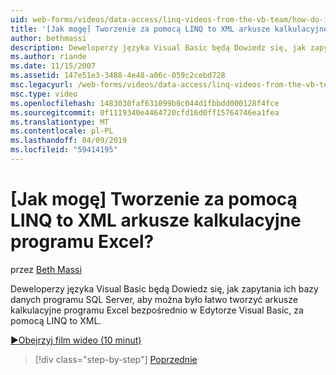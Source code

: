 ```yaml
---
uid: web-forms/videos/data-access/linq-videos-from-the-vb-team/how-do-i-create-excel-spreadsheets-using-linq-to-xml
title: '[Jak mogę] Tworzenie za pomocą LINQ to XML arkusze kalkulacyjne programu Excel? | Microsoft Docs'
author: bethmassi
description: Deweloperzy języka Visual Basic będą Dowiedz się, jak zapytania ich bazy danych programu SQL Server, aby można było łatwo tworzyć arkusze kalkulacyjne programu Excel bezpośrednio w Edytorze Visual Basic nam...
ms.author: riande
ms.date: 11/15/2007
ms.assetid: 147e51e3-3488-4e48-a06c-059c2cebd728
msc.legacyurl: /web-forms/videos/data-access/linq-videos-from-the-vb-team/how-do-i-create-excel-spreadsheets-using-linq-to-xml
msc.type: video
ms.openlocfilehash: 1483030faf631099b8c044d1fbbdd000128f4fce
ms.sourcegitcommit: 0f1119340e4464720cfd16d0ff15764746ea1fea
ms.translationtype: MT
ms.contentlocale: pl-PL
ms.lasthandoff: 04/09/2019
ms.locfileid: "59414195"
---
```

# <a name="how-do-i-create-excel-spreadsheets-using-linq-to-xml"></a>[Jak mogę] Tworzenie za pomocą LINQ to XML arkusze kalkulacyjne programu Excel?

przez [Beth Massi](https://github.com/bethmassi)

Deweloperzy języka Visual Basic będą Dowiedz się, jak zapytania ich bazy danych programu SQL Server, aby można było łatwo tworzyć arkusze kalkulacyjne programu Excel bezpośrednio w Edytorze Visual Basic, za pomocą LINQ to XML.

[&#9654;Obejrzyj film wideo (10 minut)](https://channel9.msdn.com/Blogs/ASP-NET-Site-Videos/how-do-i-create-excel-spreadsheets-using-linq-to-xml)

> [!div class="step-by-step"]
> [Poprzednie](how-do-i-create-xml-documents-from-sql-data.md)
